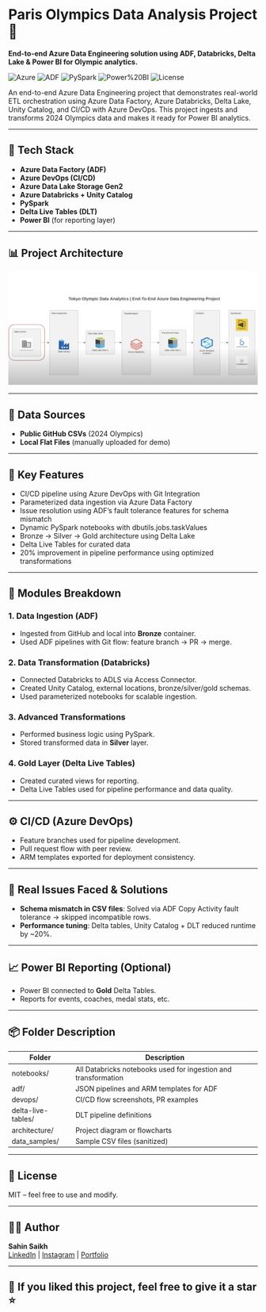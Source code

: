 # Paris Olympics Data Analysis Project 🚀  
**End-to-end Azure Data Engineering solution using ADF, Databricks, Delta Lake & Power BI for Olympic analytics.**

![Azure](https://img.shields.io/badge/Cloud-Azure-blue) 
![ADF](https://img.shields.io/badge/Orchestration-ADF-blueviolet)
![PySpark](https://img.shields.io/badge/Engine-PySpark-orange)
![Power%20BI](https://img.shields.io/badge/Reporting-Power%20BI-yellow)
![License](https://img.shields.io/badge/License-MIT-green)

An end-to-end Azure Data Engineering project that demonstrates real-world ETL orchestration using Azure Data Factory, Azure Databricks, Delta Lake, Unity Catalog, and CI/CD with Azure DevOps. This project ingests and transforms 2024 Olympics data and makes it ready for Power BI analytics.

---

## 🔧 Tech Stack

- **Azure Data Factory (ADF)**
- **Azure DevOps (CI/CD)**
- **Azure Data Lake Storage Gen2**
- **Azure Databricks + Unity Catalog**
- **PySpark**
- **Delta Live Tables (DLT)**
- **Power BI** (for reporting layer)

---

## 📊 Project Architecture

![Architecture Diagram](./Architecture_Image.png)

---

## 📁 Data Sources

- **Public GitHub CSVs** (2024 Olympics)
- **Local Flat Files** (manually uploaded for demo)

---

## 🚀 Key Features

- CI/CD pipeline using Azure DevOps with Git Integration
- Parameterized data ingestion via Azure Data Factory
- Issue resolution using ADF’s fault tolerance features for schema mismatch
- Dynamic PySpark notebooks with dbutils.jobs.taskValues
- Bronze → Silver → Gold architecture using Delta Lake
- Delta Live Tables for curated data
- 20% improvement in pipeline performance using optimized transformations

---

## 📌 Modules Breakdown

### 1. Data Ingestion (ADF)
- Ingested from GitHub and local into **Bronze** container.
- Used ADF pipelines with Git flow: feature branch → PR → merge.

### 2. Data Transformation (Databricks)
- Connected Databricks to ADLS via Access Connector.
- Created Unity Catalog, external locations, bronze/silver/gold schemas.
- Used parameterized notebooks for scalable ingestion.

### 3. Advanced Transformations
- Performed business logic using PySpark.
- Stored transformed data in **Silver** layer.

### 4. Gold Layer (Delta Live Tables)
- Created curated views for reporting.
- Delta Live Tables used for pipeline performance and data quality.

---

## ⚙️ CI/CD (Azure DevOps)

- Feature branches used for pipeline development.
- Pull request flow with peer review.
- ARM templates exported for deployment consistency.

---

## 🐞 Real Issues Faced & Solutions

- **Schema mismatch in CSV files**: Solved via ADF Copy Activity fault tolerance → skipped incompatible rows.
- **Performance tuning**: Delta tables, Unity Catalog + DLT reduced runtime by ~20%.

---

## 📈 Power BI Reporting (Optional)
- Power BI connected to **Gold** Delta Tables.
- Reports for events, coaches, medal stats, etc.

---

## 📦 Folder Description

| Folder | Description |
|--------|-------------|
| notebooks/ | All Databricks notebooks used for ingestion and transformation |
| adf/ | JSON pipelines and ARM templates for ADF |
| devops/ | CI/CD flow screenshots, PR examples |
| delta-live-tables/ | DLT pipeline definitions |
| architecture/ | Project diagram or flowcharts |
| data_samples/ | Sample CSV files (sanitized) |

---

## 📜 License

MIT – feel free to use and modify.

---

## 🙋‍♂️ Author

**Sahin Saikh**  
[LinkedIn](https://www.linkedin.com/in/sahin-saikh/) | [Instagram](https://www.instagram.com/thatdataguy.in) | [Portfolio](https://overjoyed-leaf-03a.notion.site/thatdataguy-in-1da84b1a70fe8040b465fcf789b8fc3b)

---

## 🌟 If you liked this project, feel free to give it a star ⭐


